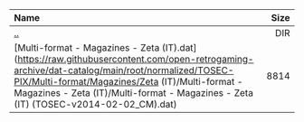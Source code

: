 |Name|Size|
|:---|---:|
|[..](../index.html)|DIR|
|[Multi-format - Magazines - Zeta (IT).dat](https://raw.githubusercontent.com/open-retrogaming-archive/dat-catalog/main/root/normalized/TOSEC-PIX/Multi-format/Magazines/Zeta (IT)/Multi-format - Magazines - Zeta (IT)/Multi-format - Magazines - Zeta (IT) (TOSEC-v2014-02-02_CM).dat)|8814|
